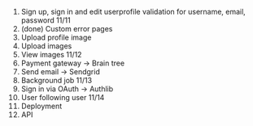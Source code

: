 1. Sign up, sign in and edit userprofile validation for username, email, password
   11/11
2. (done) Custom error pages
3. Upload profile image
4. Upload images
5. View images
   11/12
6. Payment gateway -> Brain tree
7. Send email -> Sendgrid
8. Background job
   11/13
9. Sign in via OAuth -> Authlib
10. User following user
    11/14
11. Deployment
12. API

